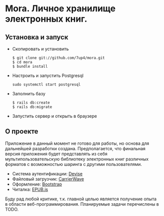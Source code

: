 Mora. Личное хранилище электронных книг.
=================================================================

Установка и запуск
------------------

* Скопировать и установить

    ```
    $ git clone git://github.com/7up4/mora.git
    $ cd mora
    $ bundle install
    ```

* Настроить и запустить Postgresql
    ```
    sudo systemctl start postgresql
    ```

* Заполнить базу

    ```
    $ rails db:create
    $ rails db:migrate
    ```

* Запустить сервер и открыть в браузере

О проекте
---------------------------
Приложение в данный момент не готово для работы, но основа для дальнейшей разработки создана.
Предполагается, что финальная версия приложения будет представлять из себя мультипользовательскую библиотеку электронных книг
различных форматов с возможностью шаринга с другими пользователями.

* Система аутентификации: [Devise](https://github.com/plataformatec/devise)
* Файловый загрузчик: [CarrierWave](https://github.com/carrierwaveuploader/carrierwave)
* Оформление: [Bootstrap](https://github.com/twbs/bootstrap-sass)
* Читалка: [EPUB.js](https://github.com/futurepress/epub.js)

Буду рад любой критике, т.к. главной целью является получение опыта в области веб-программирования.
Планируемые задачи перечислены в TODO.
